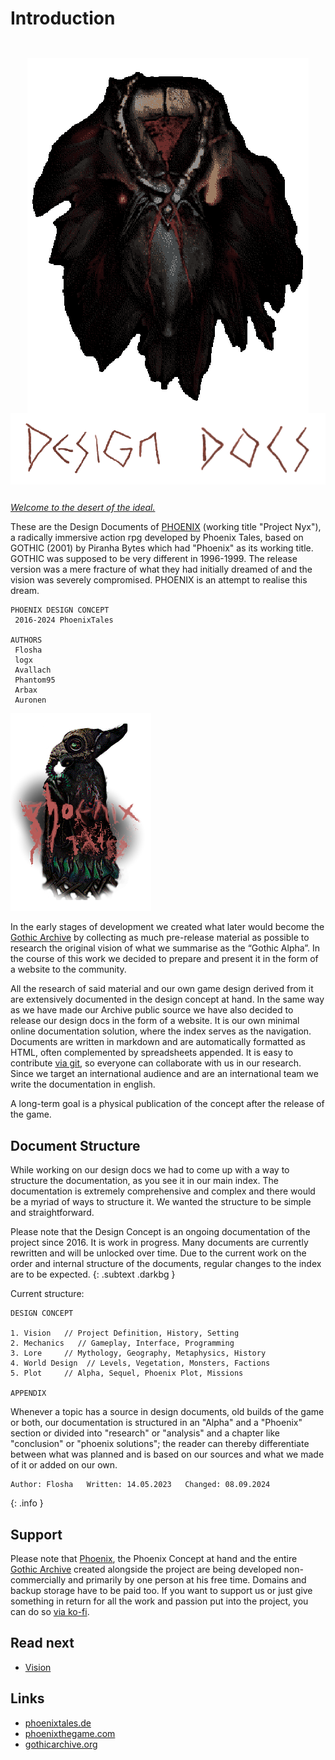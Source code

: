 # Introduction

<img class="phnx-mask" src="/_img/phnx-mask-v07-retro.png">
<img class="logo" src="/_img/headings/designdocs2.png">

[*Welcome to the desert of the ideal.*](https://www.youtube.com/watch?v=8ehHYiYrqeY)  

These are the Design Documents of [PHOENIX](https://phoenixthegame.com) (working title "Project Nyx"), a radically immersive action rpg developed by Phoenix Tales, based on GOTHIC (2001) by Piranha Bytes which had "Phoenix" as its working title. GOTHIC was supposed to be very different in 1996-1999. The release version was a mere fracture of what they had initially dreamed of and the vision was severely compromised. PHOENIX is an attempt to realise this dream. 

```
PHOENIX DESIGN CONCEPT
 2016-2024 PhoenixTales

AUTHORS 
 Flosha 
 logx 
 Avallach 
 Phantom95 
 Arbax 
 Auronen 
```  
<a href="https://phoenixtales.de"><img class="phoenixtales" src="/_img/promo/phnx-stalker2.png"></a>

In the early stages of development we created what later would become the [Gothic Archive](https://gothicarchive.org) by collecting as much pre-release material as possible to research the original vision of what we summarise as the “Gothic Alpha”. In the course of this work we decided to prepare and present it in the form of a website to the community.

All the research of said material and our own game design derived from it are extensively documented in the design concept at hand. In the same way as we have made our Archive public source we have also decided to release our design docs in the form of a website. It is our own minimal online documentation solution, where the index serves as the navigation. Documents are written in markdown and are automatically formatted as HTML, often complemented by spreadsheets appended. It is easy to contribute [via git](https://github.com/PhoenixTales/phoenix-docs), so everyone can collaborate with us in our research. Since we target an international audience and are an international team <!--(from Germany, Poland, Romania, Czechia and with associations to Ukraine, Russia and Slovakia)--> we write the documentation in english.  

A long-term goal is a physical publication of the concept after the release of the game.   


## Document Structure

While working on our design docs we had to come up with a way to structure the documentation, as you see it in our main index. The documentation is extremely comprehensive and complex and there would be a myriad of ways to structure it. We wanted the structure to be simple and straightforward. 

Please note that the Design Concept is an ongoing documentation of the project since 2016. It is <span class="demonic">work in progress</span>. Many documents are currently rewritten and will be unlocked over time. Due to the current work on the order and internal structure of the documents, regular changes to the index are to be expected.
{: .subtext .darkbg }

Current structure:  

```
DESIGN CONCEPT

1. Vision   // Project Definition, History, Setting
2. Mechanics   // Gameplay, Interface, Programming
3. Lore     // Mythology, Geography, Metaphysics, History
4. World Design  // Levels, Vegetation, Monsters, Factions 
5. Plot     // Alpha, Sequel, Phoenix Plot, Missions

APPENDIX
```

Whenever a topic has a source in design documents, old builds of the game or both, our documentation is structured in an "Alpha" and a "Phoenix" section or divided into "research" or "analysis" and a chapter like "conclusion" or "phoenix solutions"; the reader can thereby differentiate between what was planned and is based on our sources and what we made of it or added on our own. 

<!--
```
(1) Research of how aspect X was planned  
(2) Concept for realisation of X in Phoenix
```
-->

```
Author: Flosha   Written: 14.05.2023   Changed: 08.09.2024
```
{: .info }


## Support

Please note that [Phoenix](https://phoenixthegame.com), the Phoenix Concept at hand and the entire [Gothic Archive](https://gothicarchive.org) created alongside the project are being developed non-commercially and primarily by one person at his free time. Domains and backup storage have to be paid too. If you want to support us or just give something in return for all the work and passion put into the project, you can do so [via ko-fi](https://ko-fi.com/flosha).


## Read next 

* [Vision](/vision/vision)


## Links

* [phoenixtales.de](https://phoenixtales.de)
* [phoenixthegame.com](https://phoenixthegame.com)
* [gothicarchive.org](https://gothicarchive.org)


<style>

   main {
      background: url("/_img/bg/workbg.jpg");
      background-position: top right;
      background-size: 70%;
      background-repeat: no-repeat;
      width: 100%;
   }
      main article {
         padding-top: 500px;
      }
         main .article h1 {
            font-size: 20px;
         }

   .logo {
      display: block;
      image-rendering: pixelated;
      max-height: 400px;
      max-width: 100%;
      margin: 0 auto 2em;
   } 

   .phnx-mask {
      display: block;
      image-rendering: pixelated;
      margin: 0 auto;
      padding-top: 2em;
      width: 450px;
   }

   @media only screen
   and (max-width : 820px) {

      main {
         background: none;
      }

      .phnx-mask {
         width: 100%;
      }
   }
</style>
